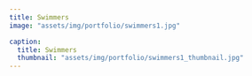```yaml
---
title: Swimmers
image: "assets/img/portfolio/swimmers1.jpg"

caption:
  title: Swimmers
  thumbnail: "assets/img/portfolio/swimmers1_thumbnail.jpg"
---
```



